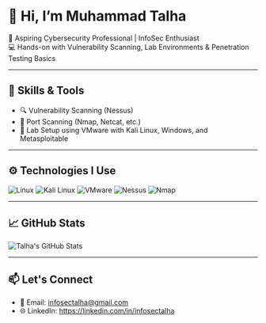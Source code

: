 # 👋 Hi, I’m Muhammad Talha

🔐 Aspiring Cybersecurity Professional | InfoSec Enthusiast  
💻 Hands-on with Vulnerability Scanning, Lab Environments & Penetration Testing Basics

---

## 🧠 Skills & Tools
- 🔍 Vulnerability Scanning (Nessus)
- 📡 Port Scanning (Nmap, Netcat, etc.)
- 🧪 Lab Setup using VMware with Kali Linux, Windows, and Metasploitable

---

## ⚙️ Technologies I Use
![Linux](https://img.shields.io/badge/-Linux-black?style=flat-square&logo=linux)
![Kali Linux](https://img.shields.io/badge/-Kali%20Linux-blue?style=flat-square&logo=kalilinux)
![VMware](https://img.shields.io/badge/-VMware-orange?style=flat-square&logo=vmware)
![Nessus](https://img.shields.io/badge/-Nessus-informational?style=flat-square&logo=tenable)
![Nmap](https://img.shields.io/badge/-Nmap-red?style=flat-square&logo=nmap)

---

## 📈 GitHub Stats
![Talha's GitHub Stats](https://github-readme-stats.vercel.app/api?username=infosectalha&show_icons=true&theme=tokyonight)

---

## 📫 Let's Connect
- 📧 Email: infosectalha@gmail.com
- 🌐 LinkedIn: https://linkedin.com/in/infosectalha
